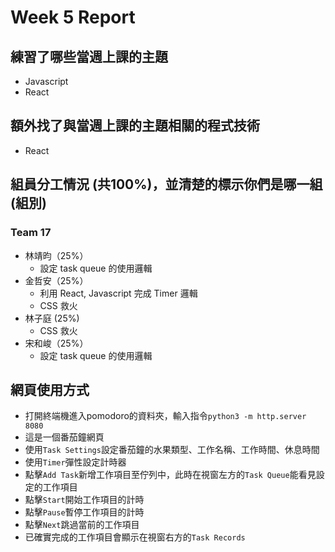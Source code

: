 # Week 5 Report
## 練習了哪些當週上課的主題
- Javascript
- React
## 額外找了與當週上課的主題相關的程式技術
- React
## 組員分工情況 (共100%)，並清楚的標示你們是哪一組 (組別)
### Team 17
- 林靖昀（25%）
    - 設定 task queue 的使用邏輯
- 金哲安（25%）
    - 利用 React, Javascript 完成 Timer 邏輯
    - CSS 救火
- 林子庭 (25%)
    - CSS 救火
- 宋和峻（25%）
    - 設定 task queue 的使用邏輯
## 網頁使用方式
- 打開終端機進入pomodoro的資料夾，輸入指令`python3 -m http.server 8080`
- 這是一個番茄鐘網頁
- 使用`Task Settings`設定番茄鐘的水果類型、工作名稱、工作時間、休息時間
- 使用`Timer`彈性設定計時器
- 點擊`Add Task`新增工作項目至佇列中，此時在視窗左方的`Task Queue`能看見設定的工作項目
- 點擊`Start`開始工作項目的計時
- 點擊`Pause`暫停工作項目的計時
- 點擊`Next`跳過當前的工作項目
- 已確實完成的工作項目會顯示在視窗右方的`Task Records`

